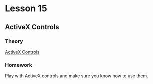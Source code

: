 # Lesson 15
## ActiveX Controls

### Theory
[ActiveX Controls](https://www.excel-easy.com/vba/activex-controls.html)

### Homework
Play with ActiveX controls and make sure you know how to use them.

